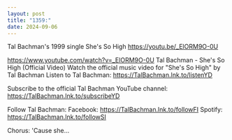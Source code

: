 ```yaml
---
layout: post
title: "1359:"
date: 2024-09-06
---
```


Tal Bachman's 1999 single She's So High 
https://youtu.be/_ElORM9O-0U

https://www.youtube.com/watch?v=_ElORM9O-0U
Tal Bachman - She's So High (Official Video)
Watch the official music video for "She's So High" by Tal Bachman
Listen to Tal Bachman: https://TalBachman.lnk.to/listenYD

Subscribe to the official Tal Bachman YouTube channel: https://TalBachman.lnk.to/subscribeYD

Follow Tal Bachman:
Facebook: https://TalBachman.lnk.to/followFI
Spotify: https://TalBachman.lnk.to/followSI

Chorus:
'Cause she...
